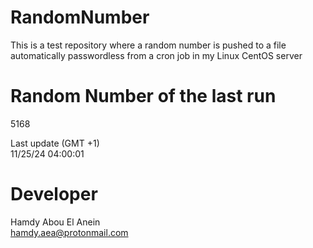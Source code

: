 # RandomNumber    
This is a test repository where a random number is pushed to a file automatically passwordless from a cron job in my Linux CentOS server    
# Random Number of the last run   
5168
      
Last update (GMT +1)    
11/25/24 04:00:01
# Developer    
Hamdy Abou El Anein   
hamdy.aea@protonmail.com
